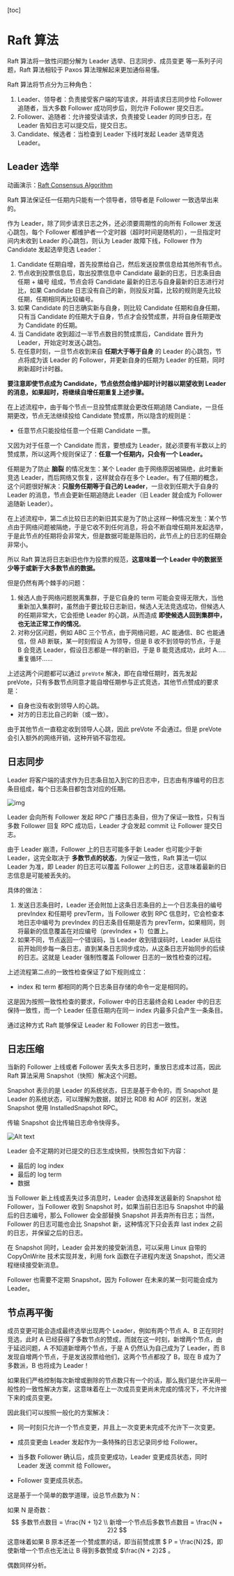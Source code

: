 [toc]

# Raft 算法

Raft 算法将一致性问题分解为 Leader 选举、日志同步、成员变更 等一系列子问题，Raft 算法相较于 Paxos 算法理解起来更加通俗易懂。

Raft 算法将节点分为三种角色：

1. Leader、领导者：负责接受客户端的写请求，并将请求日志同步给 Follower 追随者，当大多数 Follower 成功同步后，则允许 Follower 提交日志。
2. Follower、追随者：允许接受读请求，负责接受 Leader 的同步日志，在 Leader 告知日志可以提交后，提交日志。
3. Candidate、候选者：当检查到 Leader 下线时发起 Leader 选举竞选 Leader。

## Leader 选举

动画演示：[Raft Consensus Algorithm](https://raft.github.io/)

Raft 算法保证任一任期内只能有一个领导者，领导者是 Follower 一致选举出来的。

作为 Leader，除了同步请求日志之外，还必须要周期性的向所有 Follower 发送心跳包，每个 Follower 都维护者一个定时器（超时时间是随机的），一旦指定时间内未收到 Leader 的心跳包，则认为 Leader 故障下线，Follower 作为 Candidate 发起选举竞选 Leader：

1. Candidate 任期自增，首先投票给自己，然后发送投票信息给其他所有节点。
2. 节点收到投票信息后，取出投票信息中 Candidate 最新的日志，日志条目由 任期 + 编号 组成，节点会将 Candidate 最新的日志与自身最新的日志进行对比，如果 Candidate 日志没有自己的新，则投反对篇，比较的规则是先比较任期，任期相同再比较编号。
3. 如果 Candidate 的日志确实新与自身，则比较 Candidate 任期和自身任期，只有当 Candidate 的任期大于自身，节点才会投赞成票，并将自身任期更改为 Candidate 的任期。
4. 当 Candidate 收到超过一半节点数目的赞成票后，Candidate 晋升为 Leader，开始定时发送心跳包。
5. 在任意时刻，一旦节点收到来自 **任期大于等于自身** 的 Leader 的心跳包，节点将成为该 Leader 的 Follower，并更新自身的任期为 Leader 的任期，同时刷新超时计时器。

**要注意即使节点成为 Candidate，节点依然会维护超时计时器以期望收到 Leader 的消息，如果超时，将继续自增任期重复上述步骤。**

在上述流程中，由于每个节点一旦投赞成票就会更改任期追随 Candiate，一旦任期更改，节点无法继续投给 Candidate 赞成票，所以隐含的规则是：

- 任意节点只能投给任意一个任期 Candidate 一票。

又因为对于任意一个 Candidate 而言，要想成为 Leader，就必须要有半数以上的赞成票，所以这两个规则保证了：**任意一个任期内，只会有一个 Leader。**

任期是为了防止 **脑裂** 的情况发生：某个 Leader 由于网络原因被隔绝，此时重新竞选 Leader，而后网络又恢复，这样就会存在多个 Leader。有了任期的概念，这个问题很好解决：**只服务任期等于自己的 Leader**，一旦收到任期大于自身的 Leader 的消息，节点会更新任期追随此 Leader（旧 Leader 就会成为 Follower 追随新 Leader）。

在上述流程中，第二点比较日志的新旧其实是为了防止这样一种情况发生：某个节点由于网络问题被隔绝，于是它收不到任何消息，将会不断自增任期并发起选举，于是此节点的任期将会非常大，但是数据可能是陈旧的，此节点上的日志的任期会非常小。

所以 Raft 算法将日志新旧也作为投票的规范，**这意味着一个 Leader 中的数据至少等于或新于大多数节点的数据。**

但是仍然有两个棘手的问题：

1. 候选人由于网络问题脱离集群，于是它自身的 term 可能会变得无限大，当他重新加入集群时，虽然由于要比较日志新旧，候选人无法竞选成功，但候选人的任期非常大，它会拒绝 Leader 的心跳，从而造成 **即使候选人回到集群中，也无法正常工作的情况**。
2. 对称分区问题，例如 ABC 三个节点，由于网络问题，AC 能通信、BC 也能通信，但 AB 断联，某一时刻假设 A 为领导，但是 B 收不到领导的节点，于是 B 会竞选 Leader，假设日志都是一样的新旧，于是 B 能竞选成功，此时 A.....重复循环......

上述这两个问题都可以通过 `preVote` 解决，即在自增任期时，首先发起 preVote，只有多数节点同意才能自增任期参与正式竞选，其他节点赞成的要求是：

- 自身也没有收到领导人的心跳。
- 对方的日志比自己的新（或一致）。

由于其他节点一直稳定收到领导人心跳，因此 preVote 不会通过。但是 preVote 会引入额外的网络开销，这种开销不容忽视。

## 日志同步

Leader 将客户端的请求作为日志条目加入到它的日志中，日志由有序编号的日志条目组成，每个日志条目都包含对应的任期。

![img](https://pic3.zhimg.com/80/v2-ee29a89e4eb63468e142bb6103dbe4de_1440w.jpg)





Leader 会向所有 Follower 发起 RPC 广播日志条目，但为了保证一致性，只有当多数 Follower 回复 RPC 成功后，Leader 才会发起 commit 让 Follower 提交日志。

由于 Leader 崩溃，Follower 上的日志可能多于新 Leader 也可能少于新 Leader，这完全取决于 **多数节点的状态**，为保证一致性，Raft 算法一切以 Leader 为准，即 Leader 的日志可以覆盖 Follower 上的日志，这意味着最新的日志信息是可能被丢失的。

具体的做法：

1. 发送日志条目时，Leader 还会附加上这条日志条目的上一个日志条目的编号 prevIndex 和任期号 prevTerm，当 Follower 收到 RPC 信息时，它会检查本地日志中编号为 prevIndex 的日志条目任期是否为 prevTerm，如果相同，则将最新的信息覆盖在对应编号（prevIndex + 1）位置上。
2. 如果不同，节点返回一个错误码，当 Leader 收到错误码时，Leader 从后往前开始同步每一条日志，直到某条日志同步成功，从这条日志开始同步的后续的日志。这就是 Leader 强制性覆盖 Follower 日志的一致性检查的过程。

上述流程第二点的一致性检查保证了如下规则成立：

- index 和 term 都相同的两个日志条目存储的命令一定是相同的。

这是因为按照一致性检查的要求，Follower 中的日志最终会和 Leader 中的日志保持一致性，而一个 Leader 任意任期内在同一 index 内最多只会产生一条条目。

通过这种方式 Raft 能够保证 Leader 和 Follower 的日志一致性。



## 日志压缩

当新的 Follower 上线或者 Follower 丢失太多日志时，重放日志成本过高，因此 Raft 算法采用 Snapshot（快照）解决这个问题。

Snapshot 表示的是 Leader 的系统状态，日志是基于命令的，而 Snapshot 是 Leader 的系统状态，可以理解为数据，就好比 RDB 和 AOF 的区别，发送 Snapshot 使用 InstalledSnapshot RPC。

传输 Snapshot 会比传输日志命令快得多。

![Alt text](http://www.hawkers.cc/upload/2016/11/snapshot.png)

Leader 会不定期的对已提交的日志生成快照，快照包含如下内容：

- 最后的 log index
- 最后的 log term
- 数据

当 Follower 新上线或丢失过多消息时，Leader 会选择发送最新的 Snapshot 给 Follower，当 Follower 收到 Snapshot 时，如果当前日志旧与 Snapshot 中的最后的日志编号，那么 Follower 会全部替换 Snapshot 并丢弃所有日志；当然，Follower 的日志可能也会比 Snapshot 新，这种情况下只会丢弃 last index 之前的日志，并保留之后的日志。

在 Snapshot 同时，Leader 会并发的接受新消息，可以采用 Linux 自带的 CopyOnWrite 技术实现并发，利用 fork 函数在子进程内发送 Snapshot，而父进程继续接受新消息。

Follower 也需要不定期 Snapshot，因为 Follower 在未来的某一刻可能会成为 Leader。

## 节点再平衡

成员变更可能会造成最终选举出现两个 Leader，例如有两个节点 A、B 正在同时竞选，此时 A 已经获得了多数节点的赞成，而就在这一时刻，新增两个节点，由于延迟问题，A 不知道新增两个节点，于是 A 仍然认为自己成为了 Leader，而 B 发现自增两个节点，于是发送投票给他们，这两个节点都投了 B，现在 B 成为了多数派，B 也将成为 Leader！

如果我们严格控制每次新增或删除的节点数只有一个的话，那么我们是允许采用一般性的一致性解决方案，这意味着在上一次成员变更尚未完成的情况下，不允许接下来的成员变更。

因此我们可以按照一般化的方案解决：

- 同一时刻只允许一个节点变更，并且上一次变更未完成不允许下一次变更。

- 成员变更由 Leader 发起作为一条特殊的日志记录同步给 Follower。
- 当多数 Follower 确认后，成员变更成功，Leader 变更成员状态，同时 Leader 发送 commit 给 Follower。
- Follower 变更成员状态。

这是基于一个简单的数学道理，设总节点数为 N：

如果 N 是奇数：
$$
多数节点数目 = \frac{N + 1}2 \\
新增一个节点后多数节点数目 = \frac{N + 2}2
$$
这意味着如果 B 原本还差一个赞成票的话，即当前赞成票 $ P = \frac{N}2$，即使新增一个节点也无法让 B 得到多数赞成 $\frac{N + 2}2$ 。

偶数同样分析。



